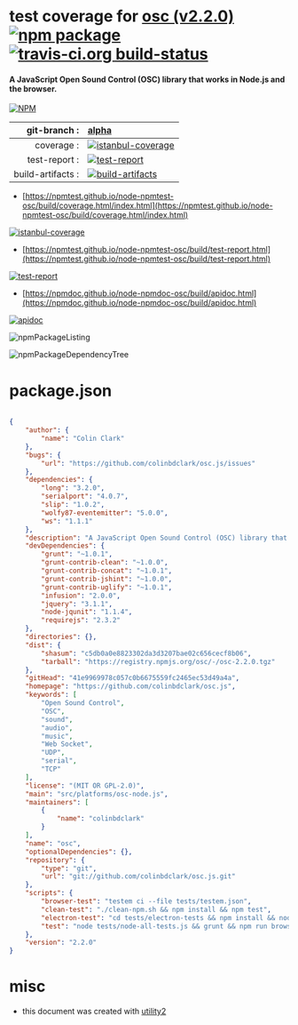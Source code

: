 # test coverage for  [osc (v2.2.0)](https://github.com/colinbdclark/osc.js)  [![npm package](https://img.shields.io/npm/v/npmtest-osc.svg?style=flat-square)](https://www.npmjs.org/package/npmtest-osc) [![travis-ci.org build-status](https://api.travis-ci.org/npmtest/node-npmtest-osc.svg)](https://travis-ci.org/npmtest/node-npmtest-osc)
#### A JavaScript Open Sound Control (OSC) library that works in Node.js and the browser.

[![NPM](https://nodei.co/npm/osc.png?downloads=true&downloadRank=true&stars=true)](https://www.npmjs.com/package/osc)

| git-branch : | [alpha](https://github.com/npmtest/node-npmtest-osc/tree/alpha)|
|--:|:--|
| coverage : | [![istanbul-coverage](https://npmtest.github.io/node-npmtest-osc/build/coverage.badge.svg)](https://npmtest.github.io/node-npmtest-osc/build/coverage.html/index.html)|
| test-report : | [![test-report](https://npmtest.github.io/node-npmtest-osc/build/test-report.badge.svg)](https://npmtest.github.io/node-npmtest-osc/build/test-report.html)|
| build-artifacts : | [![build-artifacts](https://npmtest.github.io/node-npmtest-osc/glyphicons_144_folder_open.png)](https://github.com/npmtest/node-npmtest-osc/tree/gh-pages/build)|

- [https://npmtest.github.io/node-npmtest-osc/build/coverage.html/index.html](https://npmtest.github.io/node-npmtest-osc/build/coverage.html/index.html)

[![istanbul-coverage](https://npmtest.github.io/node-npmtest-osc/build/screenCapture.buildCi.browser.%252Ftmp%252Fbuild%252Fcoverage.lib.html.png)](https://npmtest.github.io/node-npmtest-osc/build/coverage.html/index.html)

- [https://npmtest.github.io/node-npmtest-osc/build/test-report.html](https://npmtest.github.io/node-npmtest-osc/build/test-report.html)

[![test-report](https://npmtest.github.io/node-npmtest-osc/build/screenCapture.buildCi.browser.%252Ftmp%252Fbuild%252Ftest-report.html.png)](https://npmtest.github.io/node-npmtest-osc/build/test-report.html)

- [https://npmdoc.github.io/node-npmdoc-osc/build/apidoc.html](https://npmdoc.github.io/node-npmdoc-osc/build/apidoc.html)

[![apidoc](https://npmdoc.github.io/node-npmdoc-osc/build/screenCapture.buildCi.browser.%252Ftmp%252Fbuild%252Fapidoc.html.png)](https://npmdoc.github.io/node-npmdoc-osc/build/apidoc.html)

![npmPackageListing](https://npmtest.github.io/node-npmtest-osc/build/screenCapture.npmPackageListing.svg)

![npmPackageDependencyTree](https://npmtest.github.io/node-npmtest-osc/build/screenCapture.npmPackageDependencyTree.svg)



# package.json

```json

{
    "author": {
        "name": "Colin Clark"
    },
    "bugs": {
        "url": "https://github.com/colinbdclark/osc.js/issues"
    },
    "dependencies": {
        "long": "3.2.0",
        "serialport": "4.0.7",
        "slip": "1.0.2",
        "wolfy87-eventemitter": "5.0.0",
        "ws": "1.1.1"
    },
    "description": "A JavaScript Open Sound Control (OSC) library that works in Node.js and the browser.",
    "devDependencies": {
        "grunt": "~1.0.1",
        "grunt-contrib-clean": "~1.0.0",
        "grunt-contrib-concat": "~1.0.1",
        "grunt-contrib-jshint": "~1.0.0",
        "grunt-contrib-uglify": "~1.0.1",
        "infusion": "2.0.0",
        "jquery": "3.1.1",
        "node-jqunit": "1.1.4",
        "requirejs": "2.3.2"
    },
    "directories": {},
    "dist": {
        "shasum": "c5db0a0e8823302da3d3207bae02c656cecf8b06",
        "tarball": "https://registry.npmjs.org/osc/-/osc-2.2.0.tgz"
    },
    "gitHead": "41e9969978c057c0b6675559fc2465ec53d49a4a",
    "homepage": "https://github.com/colinbdclark/osc.js",
    "keywords": [
        "Open Sound Control",
        "OSC",
        "sound",
        "audio",
        "music",
        "Web Socket",
        "UDP",
        "serial",
        "TCP"
    ],
    "license": "(MIT OR GPL-2.0)",
    "main": "src/platforms/osc-node.js",
    "maintainers": [
        {
            "name": "colinbdclark"
        }
    ],
    "name": "osc",
    "optionalDependencies": {},
    "repository": {
        "type": "git",
        "url": "git://github.com/colinbdclark/osc.js.git"
    },
    "scripts": {
        "browser-test": "testem ci --file tests/testem.json",
        "clean-test": "./clean-npm.sh && npm install && npm test",
        "electron-test": "cd tests/electron-tests && npm install && node_modules/.bin/electron .",
        "test": "node tests/node-all-tests.js && grunt && npm run browser-test"
    },
    "version": "2.2.0"
}
```



# misc
- this document was created with [utility2](https://github.com/kaizhu256/node-utility2)
